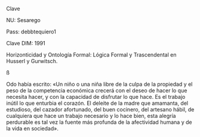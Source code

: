 Clave

NU: Sesarego

Pass: debbtequiero1

Clave DIM: 1991

Horizonticidad y Ontología Formal: Lógica Formal y Trascendental en Husserl y Gurwitsch.

ß

Odo había escrito: «Un niño o una niña libre de la culpa de la propiedad y el peso de la competencia económica crecerá con el deseo de hacer lo que necesita hacer, y con la capacidad de disfrutar lo que hace. Es el trabajo inútil lo que enturbia el corazón. El deleite de la madre que amamanta, del estudioso, del cazador afortunado, del buen cocinero, del artesano hábil, de cualquiera que hace un trabajo necesario y lo hace bien, esta alegría perdurable es tal vez la fuente más profunda de la afectividad humana y de la vida en sociedad».
